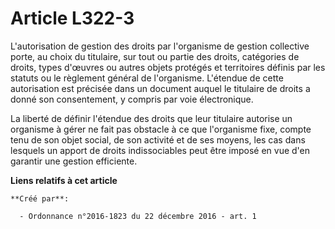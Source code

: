 # Article L322-3

L'autorisation de gestion des droits par l'organisme de gestion collective porte, au choix du titulaire, sur tout ou partie
des droits, catégories de droits, types d'œuvres ou autres objets protégés et territoires définis par les statuts ou le
règlement général de l'organisme. L'étendue de cette autorisation est précisée dans un document auquel le titulaire de droits
a donné son consentement, y compris par voie électronique. 

La liberté de définir l'étendue des droits que leur titulaire autorise un organisme à gérer ne fait pas obstacle à ce que
l'organisme fixe, compte tenu de son objet social, de son activité et de ses moyens, les cas dans lesquels un apport de
droits indissociables peut être imposé en vue d'en garantir une gestion efficiente.

**Liens relatifs à cet article**

	**Créé par**:

	  - Ordonnance n°2016-1823 du 22 décembre 2016 - art. 1

